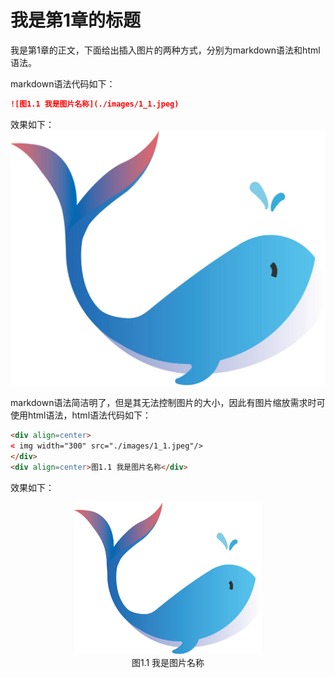 # 我是第1章的标题
我是第1章的正文，下面给出插入图片的两种方式，分别为markdown语法和html语法。

markdown语法代码如下：
```markdown
![图1.1 我是图片名称](./images/1_1.jpeg)
```
效果如下：
![图1.1 我是图片名称](./images/1_1.jpeg)

markdown语法简洁明了，但是其无法控制图片的大小，因此有图片缩放需求时可使用html语法，html语法代码如下：
```html
<div align=center>
< img width="300" src="./images/1_1.jpeg"/>
</div>
<div align=center>图1.1 我是图片名称</div>
```
效果如下：
<div align=center>
<img width="300" src="./images/1_1.jpeg"/>
</div>
<div align=center>图1.1 我是图片名称</div>


